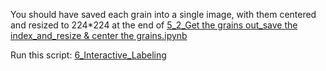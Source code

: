 You should have saved each grain into a single image, with them centered and resized to 224*224 at the end of [5_2_Get the grains out_save the index_and_resize & center the grains.ipynb](5_2_Get%20the%20grains%20out_save%20the%20index_and_resize%20&%20center%20the%20grains.ipynb)

Run this script: [6_Interactive_Labeling](6_Interactive_Labeling.ipynb)